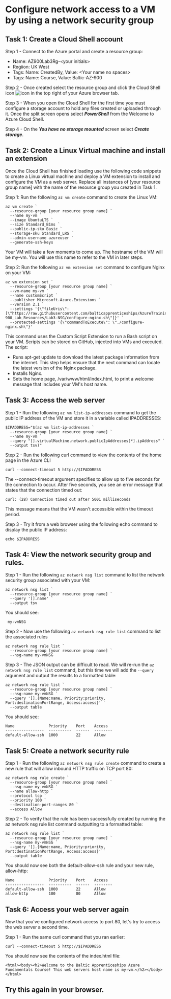 # Configure network access to a VM by using a network security group

## Task 1: Create a Cloud Shell account
Step 1 -	Connect to the Azure portal and create a resource group:
  - Name: AZ900Lab3Rg-\<your initials\>
  - Regiion: UK West
  - Tags: Name: CreatedBy, Value: \<Your name no spaces\>
  - Tags: Name: Course, Value: Baltic-AZ-900

Step 2 -	Once created select the resource group and click the Cloud Shell icon  ![icon](https://learn.microsoft.com/en-us/azure/cloud-shell/media/overview/portal-launch-icon.png)  in the top right of your Azure browser tab.

Step 3 -	When you open the Cloud Shell for the first time you must configure a storage account to hold any files created or uploaded through it.	Once the split screen opens select ***PowerShell*** from the Welcome to Azure Cloud Shell.

Step 4 -	On the ***You have no storage mounted*** screen select ***Create storage***.

## Task 2: Create a Linux Virtual machine and install an extension
Once the Cloud Shell has finished loading use the following code snippets to create a Linux virtual machine and deploy a VM extension to install and configure the VM as a web server. Replace all instances of [your resource group name] with the name of the resource group you created in Task 1.

Step 1: Run the following ```az vm create``` command to create the Linux VM:
```
az vm create `
  --resource-group [your resource group name] `
  --name my-vm `
  --image UbuntuLTS `
  --size Standard_B1ms `
  --public-ip-sku Basic `
  --storage-sku Standard_LRS `
  --admin-username azureuser `
  --generate-ssh-keys
```
Your VM will take a few moments to come up. The hostname of the VM will be  my-vm. You will use this name to refer to the VM in later steps.

Step 2: Run the following ```az vm extension set``` command to configure Nginx on your VM:
```
az vm extension set `
  --resource-group [your resource group name] `
  --vm-name my-vm `
  --name customScript `
  --publisher Microsoft.Azure.Extensions `
  --version 2.1 `
  --settings '{\"fileUris\":[\"https://raw.githubusercontent.com/balticapprenticeships/AzureTraining/main/AZ-900_Lab_Resources/Lab3-NSG/configure-nginx.sh\"]}' `
  --protected-settings '{\"commandToExecute\": \"./configure-nginx.sh\"}'
```
This command uses the Custom Script Extension to run a Bash script on your VM. Scripts can be stored on GitHub, injected into VMs and executed.
The script:

   - Runs apt-get update to download the latest package information from the internet. This step helps ensure that the next command can locate the latest version of the Nginx package.
   - Installs Nginx.
   - Sets the home page, /var/www/html/index.html, to print a welcome message that includes your VM's host name.


## Task 3: Access the web server
Step 1 - Run the following ```az vm list-ip-addresses``` command to get the public IP address of the VM and store it in a variable called IPADDRESSES:
```
$IPADDRESS="$(az vm list-ip-addresses `
  --resource-group [your resource group name] `
  --name my-vm `
  --query "[].virtualMachine.network.publicIpAddresses[*].ipAddress" `
  --output tsv)"
```
Step 2 - Run the following curl command to view the contents of the home page in the Azure CLI
```
curl --connect-timeout 5 http://$IPADDRESS
```
The --connect-timeout argument specifies to allow up to five seconds for the connection to occur. After five seconds, you see an error message that states that the connection timed out:
```
curl: (28) Connection timed out after 5001 milliseconds
```
This message means that the VM wasn't accessible within the timeout period.

Step 3 - Try it from a web browser using the following echo command to display the public IP address:
```
echo $IPADDRESS
```

## Task 4: View the network security group and rules.
Step 1 - Run the following ```az network nsg list``` command to list the network security group associated with your VM:
```
az network nsg list `
  --resource-group [your resource group name] `
  --query '[].name' `
  --output tsv
```

You should see:
```
 my-vmNSG
```

Step 2 - Now use the following ```az network nsg rule list``` command to list the associated rules
```
az network nsg rule list `
  --resource-group [your resource group name] `
  --nsg-name my-vmNSG
```
Step 3 - The JSON output can be difficult to read. We will re-run the ```az network nsg rule list``` command, but this time we will add the ```--query``` argument and output the results to a formatted table:
```
az network nsg rule list `
  --resource-group [your resource group name] `
  --nsg-name my-vmNSG `
  --query '[].{Name:name, Priority:priority, Port:destinationPortRange, Access:access}' `
  --output table
```
You should see:
```
Name               Priority    Port    Access
-----------------  ----------  ------  --------
default-allow-ssh  1000        22      Allow
```

## Task 5: Create a network security rule

Step 1 - Run the following ```az network nsg rule create``` command to create a new rule that will allow inbound HTTP traffic on TCP port 80:
```
az network nsg rule create `
  --resource-group [your resource group name] `
  --nsg-name my-vmNSG `
  --name allow-http `
  --protocol tcp `
  --priority 100 `
  --destination-port-ranges 80 `
  --access Allow
```

Step 2 - To verify that the rule has been successfully created by running the az network nsg rule list command outputting to a formatted table:
```
az network nsg rule list `
  --resource-group [your resource group name] `
  --nsg-name my-vmNSG `
  --query '[].{Name:name, Priority:priority, Port:destinationPortRange, Access:access}' `
  --output table
```
You should now see both the default-allow-ssh rule and your new rule, allow-http:
```
Name               Priority    Port    Access
-----------------  ----------  ------  --------
default-allow-ssh  1000        22      Allow
allow-http         100         80      Allow
```

## Task 6: Access your web server again

Now that you've configured network access to port 80, let's try to access the web server a second time.

Step 1 - Run the same curl command that you ran earlier:
```
curl --connect-timeout 5 http://$IPADDRESS
```

You should now see the contents of the index.html file:
```
<html><body><h2>Welcome to the Baltic Apprenticeships Azure Fundamentals Course! This web servers host name is my-vm.</h2></body></html>
```
## Try this again in your browser.